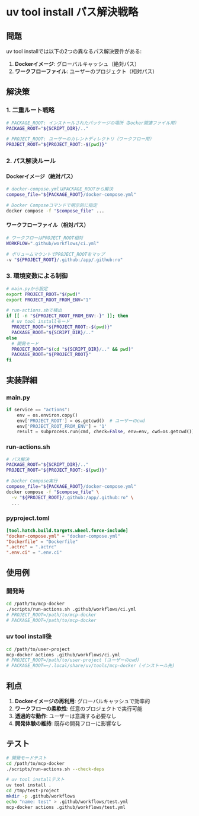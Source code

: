 # uv tool install パス解決戦略

## 問題

uv tool installでは以下の2つの異なるパス解決要件がある:

1. **Dockerイメージ**: グローバルキャッシュ（絶対パス）
2. **ワークフローファイル**: ユーザーのプロジェクト（相対パス）

## 解決策

### 1. 二重ルート戦略

```bash
# PACKAGE_ROOT: インストールされたパッケージの場所（Docker関連ファイル用）
PACKAGE_ROOT="${SCRIPT_DIR}/.."

# PROJECT_ROOT: ユーザーのカレントディレクトリ（ワークフロー用）
PROJECT_ROOT="${PROJECT_ROOT:-$(pwd)}"
```

### 2. パス解決ルール

#### Dockerイメージ（絶対パス）
```bash
# docker-compose.ymlはPACKAGE_ROOTから解決
compose_file="${PACKAGE_ROOT}/docker-compose.yml"

# Docker Composeコマンドで明示的に指定
docker compose -f "$compose_file" ...
```

#### ワークフローファイル（相対パス）
```bash
# ワークフローはPROJECT_ROOT相対
WORKFLOW=".github/workflows/ci.yml"

# ボリュームマウントでPROJECT_ROOTをマップ
-v "${PROJECT_ROOT}/.github:/app/.github:ro"
```

### 3. 環境変数による制御

```bash
# main.pyから設定
export PROJECT_ROOT="$(pwd)"
export PROJECT_ROOT_FROM_ENV="1"

# run-actions.shで検出
if [[ -n "${PROJECT_ROOT_FROM_ENV:-}" ]]; then
  # uv tool installモード
  PROJECT_ROOT="${PROJECT_ROOT:-$(pwd)}"
  PACKAGE_ROOT="${SCRIPT_DIR}/.."
else
  # 開発モード
  PROJECT_ROOT="$(cd "${SCRIPT_DIR}/.." && pwd)"
  PACKAGE_ROOT="${PROJECT_ROOT}"
fi
```

## 実装詳細

### main.py
```python
if service == "actions":
    env = os.environ.copy()
    env['PROJECT_ROOT'] = os.getcwd()  # ユーザーのcwd
    env['PROJECT_ROOT_FROM_ENV'] = '1'
    result = subprocess.run(cmd, check=False, env=env, cwd=os.getcwd())
```

### run-actions.sh
```bash
# パス解決
PACKAGE_ROOT="${SCRIPT_DIR}/.."
PROJECT_ROOT="${PROJECT_ROOT:-$(pwd)}"

# Docker Compose実行
compose_file="${PACKAGE_ROOT}/docker-compose.yml"
docker compose -f "$compose_file" \
  -v "${PROJECT_ROOT}/.github:/app/.github:ro" \
  ...
```

### pyproject.toml
```toml
[tool.hatch.build.targets.wheel.force-include]
"docker-compose.yml" = "docker-compose.yml"
"Dockerfile" = "Dockerfile"
".actrc" = ".actrc"
".env.ci" = ".env.ci"
```

## 使用例

### 開発時
```bash
cd /path/to/mcp-docker
./scripts/run-actions.sh .github/workflows/ci.yml
# PROJECT_ROOT=/path/to/mcp-docker
# PACKAGE_ROOT=/path/to/mcp-docker
```

### uv tool install後
```bash
cd /path/to/user-project
mcp-docker actions .github/workflows/ci.yml
# PROJECT_ROOT=/path/to/user-project (ユーザーのcwd)
# PACKAGE_ROOT=~/.local/share/uv/tools/mcp-docker (インストール先)
```

## 利点

1. **Dockerイメージの再利用**: グローバルキャッシュで効率的
2. **ワークフローの柔軟性**: 任意のプロジェクトで実行可能
3. **透過的な動作**: ユーザーは意識する必要なし
4. **開発体験の維持**: 既存の開発フローに影響なし

## テスト

```bash
# 開発モードテスト
cd /path/to/mcp-docker
./scripts/run-actions.sh --check-deps

# uv tool installテスト
uv tool install .
cd /tmp/test-project
mkdir -p .github/workflows
echo "name: test" > .github/workflows/test.yml
mcp-docker actions .github/workflows/test.yml
```

